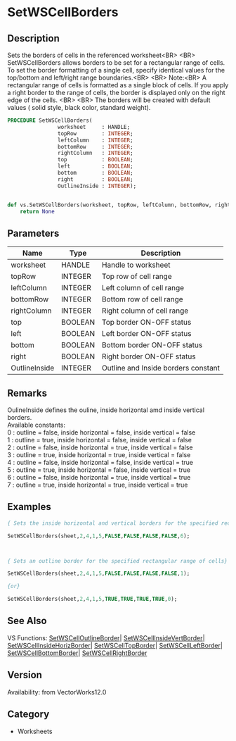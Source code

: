 # SetWSCellBorders

## Description
Sets the borders of cells in the referenced worksheet&lt;BR&gt;
&lt;BR&gt;
SetWSCellBorders allows borders to be set for a rectangular range of cells. To set the border formatting of a single cell, specify identical values for the top/bottom and left/right range boundaries.&lt;BR&gt;
&lt;BR&gt;
Note:&lt;BR&gt;
A rectangular range of cells is formatted as a single block of cells. If you apply a right border to the range of cells, the border is displayed only on the right edge of the cells. &lt;BR&gt;
&lt;BR&gt;
The borders will be created with default values ( solid style, black color, standard weight).

```pascal
PROCEDURE SetWSCellBorders(
				worksheet     : HANDLE;
				topRow        : INTEGER;
				leftColumn    : INTEGER;
				bottomRow     : INTEGER;
				rightColumn   : INTEGER;
				top           : BOOLEAN;
				left          : BOOLEAN;
				bottom        : BOOLEAN;
				right         : BOOLEAN;
				OutlineInside : INTEGER);
```

```python

def vs.SetWSCellBorders(worksheet, topRow, leftColumn, bottomRow, rightColumn, top, left, bottom, right, OutlineInside):
    return None
```

## Parameters
|Name|Type|Description|
|---|---|---|
|worksheet|HANDLE|Handle to worksheet|
|topRow|INTEGER|Top row of cell range|
|leftColumn|INTEGER|Left column of cell range|
|bottomRow|INTEGER|Bottom row of cell range|
|rightColumn|INTEGER|Right column of cell range|
|top|BOOLEAN|Top border ON-OFF status|
|left|BOOLEAN|Left border ON-OFF status|
|bottom|BOOLEAN|Bottom border ON-OFF status|
|right|BOOLEAN|Right border ON-OFF status|
|OutlineInside|INTEGER|Outline and Inside borders constant|

## Remarks
OulineInside defines the ouline, inside horizontal amd inside vertical borders.<BR>
Available constants:<BR>
0 : outline = false, inside horizontal = false,  inside vertical = false<BR>
1 : outline = true, inside horizontal = false,  inside vertical = false<BR>
2 : outline = false, inside horizontal = true,  inside vertical = false<BR>
3 : outline = true, inside horizontal = true,  inside vertical = false<BR>
4 : outline = false, inside horizontal = false,  inside vertical = true<BR>
5 : outline = true, inside horizontal = false,  inside vertical = true<BR>
6 : outline = false, inside horizontal = true,  inside vertical = true<BR>
7 : outline = true, inside horizontal = true,  inside vertical = true

## Examples
```pascal
{ Sets the inside horizontal and vertical borders for the specified rectangular range of cells}

SetWSCellBorders(sheet,2,4,1,5,FALSE,FALSE,FALSE,FALSE,6);



{ Sets an outline border for the specified rectangular range of cells}

SetWSCellBorders(sheet,2,4,1,5,FALSE,FALSE,FALSE,FALSE,1);

{or}

SetWSCellBorders(sheet,2,4,1,5,TRUE,TRUE,TRUE,TRUE,0);
```

## See Also
VS Functions:
[SetWSCellOutlineBorder](SetWSCellOutlineBorder.md)| [SetWSCellInsideVertBorder](SetWSCellInsideVertBorder.md)| [SetWSCellInsideHorizBorder](SetWSCellInsideHorizBorder.md)| [SetWSCellTopBorder](SetWSCellTopBorder.md)| [SetWSCellLeftBorder](SetWSCellLeftBorder.md)| [SetWSCellBottomBorder](SetWSCellBottomBorder.md)| [SetWSCellRightBorder](SetWSCellRightBorder.md)

## Version
Availability: from VectorWorks12.0
## Category
* Worksheets


